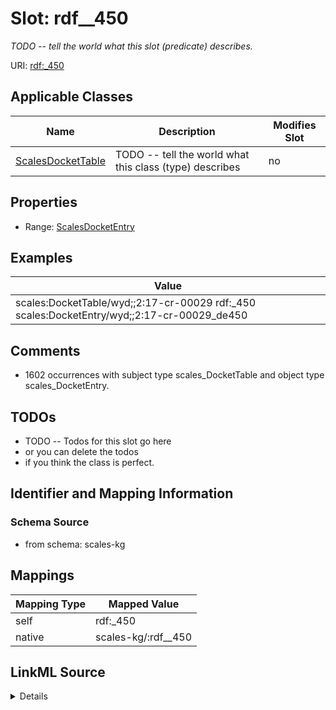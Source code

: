 

# Slot: rdf__450


_TODO -- tell the world what this slot (predicate) describes._





URI: [rdf:_450](http://www.w3.org/1999/02/22-rdf-syntax-ns#_450)



<!-- no inheritance hierarchy -->





## Applicable Classes

| Name | Description | Modifies Slot |
| --- | --- | --- |
| [ScalesDocketTable](../classes/ScalesDocketTable.md) | TODO -- tell the world what this class (type) describes |  no  |







## Properties

* Range: [ScalesDocketEntry](../classes/ScalesDocketEntry.md)






## Examples

| Value |
| --- |
| scales:DocketTable/wyd;;2:17-cr-00029 rdf:_450 scales:DocketEntry/wyd;;2:17-cr-00029_de450 |

## Comments

* 1602 occurrences with subject type scales_DocketTable and object type scales_DocketEntry.

## TODOs

* TODO -- Todos for this slot go here
* or you can delete the todos
* if you think the class is perfect.

## Identifier and Mapping Information







### Schema Source


* from schema: scales-kg




## Mappings

| Mapping Type | Mapped Value |
| ---  | ---  |
| self | rdf:_450 |
| native | scales-kg/:rdf__450 |




## LinkML Source

<details>
```yaml
name: rdf__450
description: TODO -- tell the world what this slot (predicate) describes.
todos:
- TODO -- Todos for this slot go here
- or you can delete the todos
- if you think the class is perfect.
comments:
- 1602 occurrences with subject type scales_DocketTable and object type scales_DocketEntry.
examples:
- value: scales:DocketTable/wyd;;2:17-cr-00029 rdf:_450 scales:DocketEntry/wyd;;2:17-cr-00029_de450
from_schema: scales-kg
rank: 1000
slot_uri: rdf:_450
alias: rdf__450
domain_of:
- scales_DocketTable
range: scales_DocketEntry

```
</details>